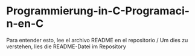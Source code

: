 # Programmierung-in-C-Programaci-n-en-C
Para entender esto, lee el archivo README en el repositorio / Um dies zu verstehen, lies die README-Datei im Repository
